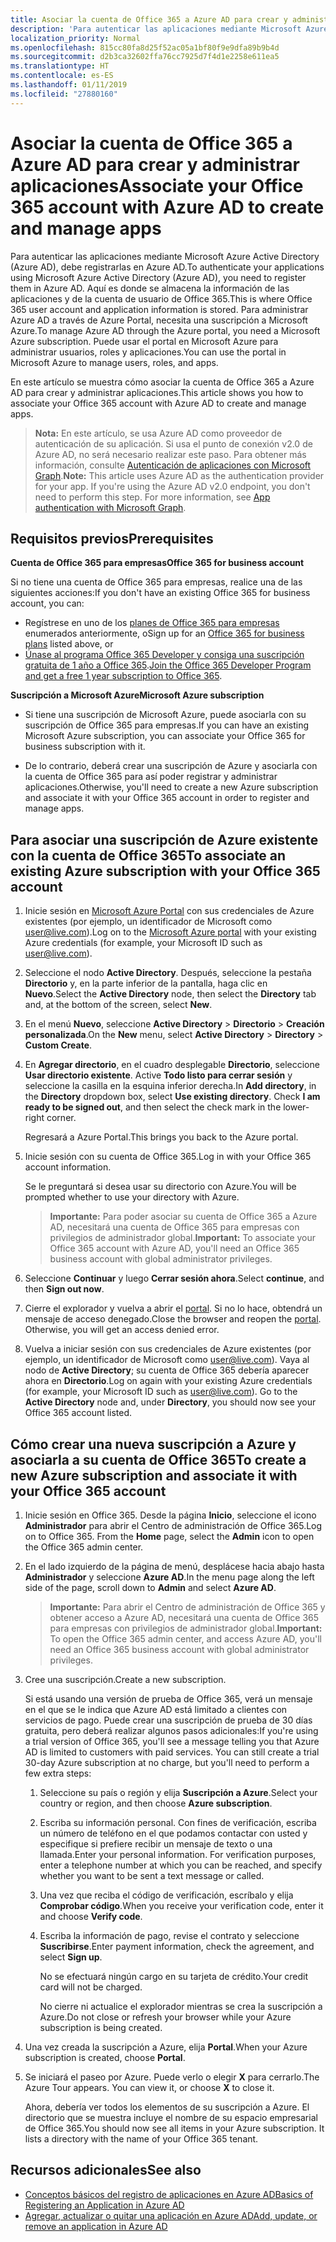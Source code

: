 ```yaml
---
title: Asociar la cuenta de Office 365 a Azure AD para crear y administrar aplicaciones
description: 'Para autenticar las aplicaciones mediante Microsoft Azure Active Directory (Azure AD), debe registrarlas en Azure AD. Aquí es donde se almacena la información de las aplicaciones y de la cuenta de usuario de Office 365. Para administrar Azure AD a través de Azure Portal, necesita una suscripción a Microsoft Azure. Puede usar el portal en Microsoft Azure para administrar usuarios, roles y aplicaciones. '
localization_priority: Normal
ms.openlocfilehash: 815cc80fa8d25f52ac05a1bf80f9e9dfa89b9b4d
ms.sourcegitcommit: d2b3ca32602ffa76cc7925d7f4d1e2258e611ea5
ms.translationtype: HT
ms.contentlocale: es-ES
ms.lasthandoff: 01/11/2019
ms.locfileid: "27880160"
---
```

# <a name="associate-your-office-365-account-with-azure-ad-to-create-and-manage-apps"></a><span data-ttu-id="bc308-106">Asociar la cuenta de Office 365 a Azure AD para crear y administrar aplicaciones</span><span class="sxs-lookup"><span data-stu-id="bc308-106">Associate your Office 365 account with Azure AD to create and manage apps</span></span>

<span data-ttu-id="bc308-107">Para autenticar las aplicaciones mediante Microsoft Azure Active Directory (Azure AD), debe registrarlas en Azure AD.</span><span class="sxs-lookup"><span data-stu-id="bc308-107">To authenticate your applications using Microsoft Azure Active Directory (Azure AD), you need to register them in Azure AD.</span></span> <span data-ttu-id="bc308-108">Aquí es donde se almacena la información de las aplicaciones y de la cuenta de usuario de Office 365.</span><span class="sxs-lookup"><span data-stu-id="bc308-108">This is where Office 365 user account and application information is stored.</span></span> <span data-ttu-id="bc308-109">Para administrar Azure AD a través de Azure Portal, necesita una suscripción a Microsoft Azure.</span><span class="sxs-lookup"><span data-stu-id="bc308-109">To manage Azure AD through the Azure portal, you need a Microsoft Azure subscription.</span></span> <span data-ttu-id="bc308-110">Puede usar el portal en Microsoft Azure para administrar usuarios, roles y aplicaciones.</span><span class="sxs-lookup"><span data-stu-id="bc308-110">You can use the portal in Microsoft Azure to manage users, roles, and apps.</span></span> 

<span data-ttu-id="bc308-111">En este artículo se muestra cómo asociar la cuenta de Office 365 a Azure AD para crear y administrar aplicaciones.</span><span class="sxs-lookup"><span data-stu-id="bc308-111">This article shows you how to associate your Office 365 account with Azure AD to create and manage apps.</span></span>

 ><span data-ttu-id="bc308-p103">**Nota:** En este artículo, se usa Azure AD como proveedor de autenticación de su aplicación. Si usa el punto de conexión v2.0 de Azure AD, no será necesario realizar este paso. Para obtener más información, consulte [Autenticación de aplicaciones con Microsoft Graph](auth-overview.md).</span><span class="sxs-lookup"><span data-stu-id="bc308-p103">**Note:** This article uses Azure AD as the authentication provider for your app. If you're using the Azure AD v2.0 endpoint, you don't need to perform this step. For more information, see [App authentication with Microsoft Graph](auth-overview.md).</span></span>

## <a name="prerequisites"></a><span data-ttu-id="bc308-115">Requisitos previos</span><span class="sxs-lookup"><span data-stu-id="bc308-115">Prerequisites</span></span>

<span data-ttu-id="bc308-116">**Cuenta de Office 365 para empresas**</span><span class="sxs-lookup"><span data-stu-id="bc308-116">**Office 365 for business account**</span></span>

<span data-ttu-id="bc308-117">Si no tiene una cuenta de Office 365 para empresas, realice una de las siguientes acciones:</span><span class="sxs-lookup"><span data-stu-id="bc308-117">If you don't have an existing Office 365 for business account, you can:</span></span>

- <span data-ttu-id="bc308-118">Regístrese en uno de los [planes de Office 365 para empresas](https://products.office.com/es-ES/business/compare-office-365-for-business-plans) enumerados anteriormente, o</span><span class="sxs-lookup"><span data-stu-id="bc308-118">Sign up for an [Office 365 for business plans](https://products.office.com/es-ES/business/compare-office-365-for-business-plans) listed above, or</span></span>
- <span data-ttu-id="bc308-119">[Únase al programa Office 365 Developer y consiga una suscripción gratuita de 1 año a Office 365](https://aka.ms/devprogramsignup).</span><span class="sxs-lookup"><span data-stu-id="bc308-119">[Join the Office 365 Developer Program and get a free 1 year subscription to Office 365](https://aka.ms/devprogramsignup).</span></span>

<span data-ttu-id="bc308-120">**Suscripción a Microsoft Azure**</span><span class="sxs-lookup"><span data-stu-id="bc308-120">**Microsoft Azure subscription**</span></span> 

- <span data-ttu-id="bc308-121">Si tiene una suscripción de Microsoft Azure, puede asociarla con su suscripción de Office 365 para empresas.</span><span class="sxs-lookup"><span data-stu-id="bc308-121">If you can have an existing Microsoft Azure subscription, you can associate your Office 365 for business subscription with it.</span></span> 

- <span data-ttu-id="bc308-122">De lo contrario, deberá crear una suscripción de Azure y asociarla con la cuenta de Office 365 para así poder registrar y administrar aplicaciones.</span><span class="sxs-lookup"><span data-stu-id="bc308-122">Otherwise, you'll need to create a new Azure subscription and associate it with your Office 365 account in order to register and manage apps.</span></span>


<!---<a name="bk_AssociateExistingAzureSubscription"> </a>-->

## <a name="to-associate-an-existing-azure-subscription-with-your-office-365-account"></a><span data-ttu-id="bc308-123">Para asociar una suscripción de Azure existente con la cuenta de Office 365</span><span class="sxs-lookup"><span data-stu-id="bc308-123">To associate an existing Azure subscription with your Office 365 account</span></span>


1. <span data-ttu-id="bc308-124">Inicie sesión en [Microsoft Azure Portal](https://portal.azure.com) con sus credenciales de Azure existentes (por ejemplo, un identificador de Microsoft como user@live.com).</span><span class="sxs-lookup"><span data-stu-id="bc308-124">Log on to the  [Microsoft Azure portal](https://portal.azure.com) with your existing Azure credentials (for example, your Microsoft ID such as user@live.com).</span></span>
        
2. <span data-ttu-id="bc308-125">Seleccione el nodo **Active Directory**. Después, seleccione la pestaña **Directorio** y, en la parte inferior de la pantalla, haga clic en **Nuevo**.</span><span class="sxs-lookup"><span data-stu-id="bc308-125">Select the  **Active Directory** node, then select the **Directory** tab and, at the bottom of the screen, select **New**.</span></span> 
     
4. <span data-ttu-id="bc308-126">En el menú **Nuevo**, seleccione **Active Directory**  >  **Directorio**  >  **Creación personalizada**.</span><span class="sxs-lookup"><span data-stu-id="bc308-126">On the **New** menu, select **Active Directory** > **Directory** > **Custom Create**.</span></span>
    
5. <span data-ttu-id="bc308-p104">En **Agregar directorio**, en el cuadro desplegable **Directorio**, seleccione **Usar directorio existente**. Active **Todo listo para cerrar sesión** y seleccione la casilla en la esquina inferior derecha.</span><span class="sxs-lookup"><span data-stu-id="bc308-p104">In **Add directory**, in the **Directory** dropdown box, select  **Use existing directory**. Check **I am ready to be signed out**, and then select the check mark in the lower-right corner.</span></span> 
    
    <span data-ttu-id="bc308-129">Regresará a Azure Portal.</span><span class="sxs-lookup"><span data-stu-id="bc308-129">This brings you back to the Azure portal.</span></span>
        
3. <span data-ttu-id="bc308-130">Inicie sesión con su cuenta de Office 365.</span><span class="sxs-lookup"><span data-stu-id="bc308-130">Log in with your Office 365 account information.</span></span> 
    
    <span data-ttu-id="bc308-131">Se le preguntará si desea usar su directorio con Azure.</span><span class="sxs-lookup"><span data-stu-id="bc308-131">You will be prompted whether to use your directory with Azure.</span></span> 
    
    ><span data-ttu-id="bc308-132">**Importante:** Para poder asociar su cuenta de Office 365 a Azure AD, necesitará una cuenta de Office 365 para empresas con privilegios de administrador global.</span><span class="sxs-lookup"><span data-stu-id="bc308-132">**Important:** To associate your Office 365 account with Azure AD, you'll need  an Office 365 business account with global administrator privileges.</span></span> 
    
        
4. <span data-ttu-id="bc308-133">Seleccione **Continuar** y luego **Cerrar sesión ahora**.</span><span class="sxs-lookup"><span data-stu-id="bc308-133">Select  **continue**, and then **Sign out now**.</span></span>
        
5. <span data-ttu-id="bc308-p105">Cierre el explorador y vuelva a abrir el [portal](https://manage.windowsazure.com). Si no lo hace, obtendrá un mensaje de acceso denegado.</span><span class="sxs-lookup"><span data-stu-id="bc308-p105">Close the browser and reopen the  [portal](https://manage.windowsazure.com). Otherwise, you will get an access denied error.</span></span>
    
        
6. <span data-ttu-id="bc308-p106">Vuelva a iniciar sesión con sus credenciales de Azure existentes (por ejemplo, un identificador de Microsoft como user@live.com). Vaya al nodo de **Active Directory**; su cuenta de Office 365 debería aparecer ahora en **Directorio**.</span><span class="sxs-lookup"><span data-stu-id="bc308-p106">Log on again with your existing Azure credentials (for example, your Microsoft ID such as user@live.com). Go to the  **Active Directory** node and, under **Directory**, you should now see your Office 365 account listed.</span></span>
    

<!--<a name="bk_AssociateNewAzureSubscription"> </a>-->

## <a name="to-create-a-new-azure-subscription-and-associate-it-with-your-office-365-account"></a><span data-ttu-id="bc308-138">Cómo crear una nueva suscripción a Azure y asociarla a su cuenta de Office 365</span><span class="sxs-lookup"><span data-stu-id="bc308-138">To create a new Azure subscription and associate it with your Office 365 account</span></span>


1. <span data-ttu-id="bc308-p107">Inicie sesión en Office 365. Desde la página **Inicio**, seleccione el icono **Administrador** para abrir el Centro de administración de Office 365.</span><span class="sxs-lookup"><span data-stu-id="bc308-p107">Log on to Office 365. From the **Home** page, select the **Admin** icon to open the Office 365 admin center.</span></span>
2. <span data-ttu-id="bc308-141">En el lado izquierdo de la página de menú, desplácese hacia abajo hasta **Administrador** y seleccione **Azure AD**.</span><span class="sxs-lookup"><span data-stu-id="bc308-141">In the menu page along the left side of the page, scroll down to **Admin** and select **Azure AD**.</span></span>

    ><span data-ttu-id="bc308-142">**Importante:** Para abrir el Centro de administración de Office 365 y obtener acceso a Azure AD, necesitará una cuenta de Office 365 para empresas con privilegios de administrador global.</span><span class="sxs-lookup"><span data-stu-id="bc308-142">**Important:** To open the Office 365 admin center, and access Azure AD, you'll need  an Office 365 business account with global administrator privileges.</span></span> 
    
3. <span data-ttu-id="bc308-143">Cree una suscripción.</span><span class="sxs-lookup"><span data-stu-id="bc308-143">Create a new subscription.</span></span>
        
    <span data-ttu-id="bc308-p108">Si está usando una versión de prueba de Office 365, verá un mensaje en el que se le indica que Azure AD está limitado a clientes con servicios de pago. Puede crear una suscripción de prueba de 30 días gratuita, pero deberá realizar algunos pasos adicionales:</span><span class="sxs-lookup"><span data-stu-id="bc308-p108">If you're using a trial version of Office 365, you'll see a message telling you that Azure AD is limited to customers with paid services. You can still create a trial 30-day Azure subscription at no charge, but you'll need to perform a few extra steps:</span></span>
    
    1. <span data-ttu-id="bc308-146">Seleccione su país o región y elija **Suscripción a Azure**.</span><span class="sxs-lookup"><span data-stu-id="bc308-146">Select your country or region, and then choose **Azure subscription**.</span></span>
    2. <span data-ttu-id="bc308-p109">Escriba su información personal. Con fines de verificación, escriba un número de teléfono en el que podamos contactar con usted y especifique si prefiere recibir un mensaje de texto o una llamada.</span><span class="sxs-lookup"><span data-stu-id="bc308-p109">Enter your personal information. For verification purposes, enter a telephone number at which you can be reached, and specify whether you want to be sent a text message or called.</span></span>
    3. <span data-ttu-id="bc308-149">Una vez que reciba el código de verificación, escríbalo y elija **Comprobar código**.</span><span class="sxs-lookup"><span data-stu-id="bc308-149">When you receive your verification code, enter it and choose **Verify code**.</span></span>
    4. <span data-ttu-id="bc308-150">Escriba la información de pago, revise el contrato y seleccione **Suscribirse**.</span><span class="sxs-lookup"><span data-stu-id="bc308-150">Enter payment information, check the agreement, and select **Sign up**.</span></span>
        
        <span data-ttu-id="bc308-151">No se efectuará ningún cargo en su tarjeta de crédito.</span><span class="sxs-lookup"><span data-stu-id="bc308-151">Your credit card will not be charged.</span></span>
        
        <span data-ttu-id="bc308-152">No cierre ni actualice el explorador mientras se crea la suscripción a Azure.</span><span class="sxs-lookup"><span data-stu-id="bc308-152">Do not close or refresh your browser while your Azure subscription is being created.</span></span>
            
4. <span data-ttu-id="bc308-153">Una vez creada la suscripción a Azure, elija **Portal**.</span><span class="sxs-lookup"><span data-stu-id="bc308-153">When your Azure subscription is created, choose  **Portal**.</span></span>
        
5. <span data-ttu-id="bc308-p110">Se iniciará el paseo por Azure. Puede verlo o elegir **X** para cerrarlo.</span><span class="sxs-lookup"><span data-stu-id="bc308-p110">The Azure Tour appears. You can view it, or choose  **X** to close it.</span></span>
        
    <span data-ttu-id="bc308-p111">Ahora, debería ver todos los elementos de su suscripción a Azure. El directorio que se muestra incluye el nombre de su espacio empresarial de Office 365.</span><span class="sxs-lookup"><span data-stu-id="bc308-p111">You should now see all items in your Azure subscription. It lists a directory with the name of your Office 365 tenant.</span></span>
    
## <a name="see-also"></a><span data-ttu-id="bc308-158">Recursos adicionales</span><span class="sxs-lookup"><span data-stu-id="bc308-158">See also</span></span>
- [<span data-ttu-id="bc308-159">Conceptos básicos del registro de aplicaciones en Azure AD</span><span class="sxs-lookup"><span data-stu-id="bc308-159">Basics of Registering an Application in Azure AD</span></span>](https://azure.microsoft.com/es-ES/documentation/articles/active-directory-authentication-scenarios/#basics-of-registering-an-application-in-azure-ad)
- [<span data-ttu-id="bc308-160">Agregar, actualizar o quitar una aplicación en Azure AD</span><span class="sxs-lookup"><span data-stu-id="bc308-160">Add, update, or remove an application in Azure AD</span></span>](https://azure.microsoft.com/es-ES/documentation/articles/active-directory-integrating-applications/)
